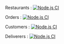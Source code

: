 Restaurants : [![Node.js CI](https://github.com/UBER-CESI/api/actions/workflows/ci.yml/badge.svg?branch=restaurants)](https://github.com/UBER-CESI/api/actions/workflows/ci.yml)

Orders : [![Node.js CI](https://github.com/UBER-CESI/api/actions/workflows/ci.yml/badge.svg?branch=orders)](https://github.com/UBER-CESI/api/actions/workflows/ci.yml)

Customers : [![Node.js CI](https://github.com/UBER-CESI/api/actions/workflows/ci.yml/badge.svg?branch=customers)](https://github.com/UBER-CESI/api/actions/workflows/ci.yml)

Deliverers : [![Node.js CI](https://github.com/UBER-CESI/api/actions/workflows/ci.yml/badge.svg?branch=deliverers)](https://github.com/UBER-CESI/api/actions/workflows/ci.yml)
